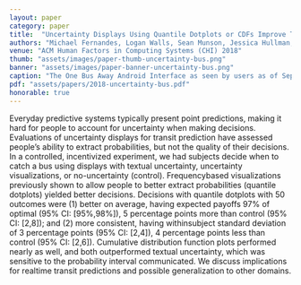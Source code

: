 ```yaml
---
layout: paper
category: paper
title:  "Uncertainty Displays Using Quantile Dotplots or CDFs Improve Transit Decision-Making"
authors: "Michael Fernandes, Logan Walls, Sean Munson, Jessica Hullman, Matthew Kay"
venue: "ACM Human Factors in Computing Systems (CHI) 2018"
thumb: "assets/images/paper-thumb-uncertainty-bus.png"
banner: "assets/images/paper-banner-uncertainty-bus.png"
caption: "The One Bus Away Android Interface as seen by users as of September 2017 (left) alongside our adaption of the interface for testing the impact of uncertainty visualizations like quantile dotplots on transit decisions (right)."
pdf: "assets/papers/2018-uncertainty-bus.pdf"
honorable: true
---
```


<!-- abstract -->
Everyday predictive systems typically present point predictions, making it hard for people to account for uncertainty when making decisions. Evaluations of uncertainty displays for transit prediction have assessed people’s ability to extract probabilities, but not the quality of their decisions. In a controlled, incentivized experiment, we had subjects decide when to catch a bus using displays with textual uncertainty, uncertainty visualizations, or no-uncertainty (control). Frequencybased visualizations previously shown to allow people to better extract probabilities (quantile dotplots) yielded better decisions. Decisions with quantile dotplots with 50 outcomes were (1) better on average, having expected payoffs 97% of optimal (95% CI: [95%,98%]), 5 percentage points more than control (95% CI: [2,8]); and (2) more consistent, having withinsubject standard deviation of 3 percentage points (95% CI: [2,4]), 4 percentage points less than control (95% CI: [2,6]). Cumulative distribution function plots performed nearly as well, and both outperformed textual uncertainty, which was sensitive to the probability interval communicated. We discuss implications for realtime transit predictions and possible generalization to other domains.

